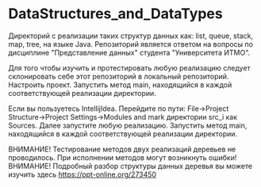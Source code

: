 # DataStructures_and_DataTypes
Директорий с реализации таких структур данных как: list, queue, stack, map, tree, на языке Java. 
Репозиторий является ответом на вопросы по дисциплине "Представление данных" студента "Университета ИТМО".

Для того чтобы изучить и протестировать любую реализацию следует склонировать себе этот репозиторий в локальный репозиторий. 
Настроить проект. Запустить метод main, находящийся в каждой соответствующей реализации директории.

Если вы пользуетесь IntellijIdea. Перейдите по пути: File->Project Structure->Project Settings->Modules and mark директории src_i как Sources.
Далее запустите любую реализацию. Запустить метод main, находящийся в каждой соответствующей реализации директории. 

ВНИМАНИЕ! Тестирование методов двух реализаций деревьев не проводилось. При исполнении методов могут возникнуть ошибки! ВНИМАНИЕ! 
Подробный разбор структуры данных деревья вы можете изучить здесь https://ppt-online.org/273450
